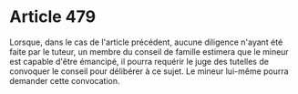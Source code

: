 # Article 479

Lorsque, dans le cas de l'article précédent, aucune diligence n'ayant été faite par le tuteur, un membre du conseil de famille estimera que le mineur est capable d'être émancipé, il pourra requérir le juge des tutelles de convoquer le conseil pour délibérer à ce sujet. Le mineur lui-même pourra demander cette convocation.

